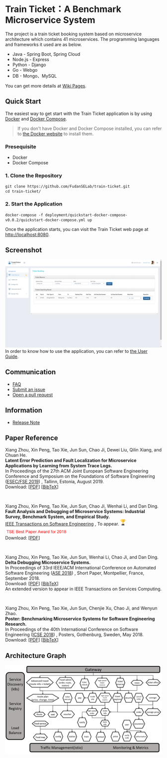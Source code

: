 
# Train Ticket：A Benchmark Microservice System

The project is a train ticket booking system based on microservice architecture which contains 41 microservices. The programming languages and frameworks it used are as below.
- Java - Spring Boot, Spring Cloud
- Node.js - Express
- Python - Django
- Go - Webgo
- DB - Mongo、MySQL

You can get more details at [Wiki Pages](https://github.com/FudanSELab/train-ticket/wiki).

## Quick Start
The easiest way to get start with the Train Ticket application is by using [Docker](https://www.docker.com/) and [Docker Compose](https://docs.docker.com/compose/).

> If you don't have Docker and Docker Compose installed, you can refer to [the Docker website](https://www.docker.com/) to install them.

### Presequisite
* Docker
* Docker Compose

### 1. Clone the Repository
```
git clone https://github.com/FudanSELab/train-ticket.git
cd train-ticket/
```

### 2. Start the Application
```
docker-compose -f deployment/quickstart-docker-compose-v0.0.2/quickstart-docker-compose.yml up
```
Once the application starts, you can visit the Train Ticket web page at [http://localhost:8080](http://localhost:8080).

## Screenshot
![screenshot](./image/main_interface.png)
In order to know how to use the application, you can refer to [the User Guide](https://github.com/FudanSELab/train-ticket/wiki/User-Guide).

## Communication

* [FAQ](https://github.com/FudanSELab/train-ticket/wiki/FAQ)
* [Submit an issue](https://github.com/FudanSELab/train-ticket/issues)
* [Open a pull request](https://github.com/FudanSELab/train-ticket/pulls)

## Information

* [Release Note](https://github.com/FudanSELab/train-ticket/wiki/Release-Note)

## Paper Reference


Xiang Zhou, Xin Peng, Tao Xie, Jun Sun, Chao Ji, Dewei Liu, Qilin Xiang, and Chuan He. <br/>
**Latent Error Prediction and Fault Localization for Microservice Applications by Learning from System Trace Logs.**<br/>
In Proceedings of the 27th ACM Joint European Software Engineering Conference and Symposium on the Foundations of Software Engineering ([ESEC/FSE 2019](https://esec-fse19.ut.ee/)) , Tallinn, Estonia, August 2019. <br/>
Download: [[PDF](https://cspengxin.github.io/publications/fse19-zhou-microservice.pdf)] [[BibTeX](https://dblp.uni-trier.de/rec/bibtex/conf/sigsoft/Zhou0X0JLXH19)] 

<br/>

Xiang Zhou, Xin Peng, Tao Xie, Jun Sun, Chao Ji, Wenhai Li, and Dan Ding. <br/>
**Fault Analysis and Debugging of Microservice Systems: Industrial Survey, Benchmark System, and Empirical Study.** <br/>
[IEEE Transactions on Software Engineering](https://www.computer.org/web/tse) , To appear. <img src="image/cup.png" height="20px"/> <img src="image/tse-best-paper-award.png" height="25px"> <br/> 
Download: [[PDF](https://cspengxin.github.io/publications/tse19-msdebugging.pdf)] 

<br/>

Xiang Zhou, Xin Peng, Tao Xie, Jun Sun, Wenhai Li, Chao Ji, and Dan Ding. <br/>
**Delta Debugging Microservice Systems.** <br/>
In Proceedings of 33rd IEEE/ACM International Conference on Automated Software Engineering ([ASE 2018](http://ase2018.com/)) , Short Paper, Montpellier, France, September 2018. <br/>
Download: [[PDF](https://cspengxin.github.io/publications/ase18-debugmicroservice.pdf)] [[BibTeX](https://dblp.uni-trier.de/rec/bibtex/conf/kbse/ZhouPX0LJD18)] <br/>
An extended version to appear in IEEE Transactions on Services Computing. 

<br/>

Xiang Zhou, Xin Peng, Tao Xie, Jun Sun, Chenjie Xu, Chao Ji, and Wenyun Zhao. <br/>
**Poster: Benchmarking Microservice Systems for Software Engineering Research.** <br/>
In Proceedings of the 40th International Conference on Software Engineering ([ICSE 2018](https://www.icse2018.org/)) , Posters, Gothenburg, Sweden, May 2018. <br/>
Download: [[PDF](https://cspengxin.github.io/publications/icse18poster-microservices.pdf)] [[BibTeX](https://dblp.uni-trier.de/rec/bibtex/conf/icse/ZhouPX0XJZ18)] 


## Architecture Graph
![architecture](./image/2.png)